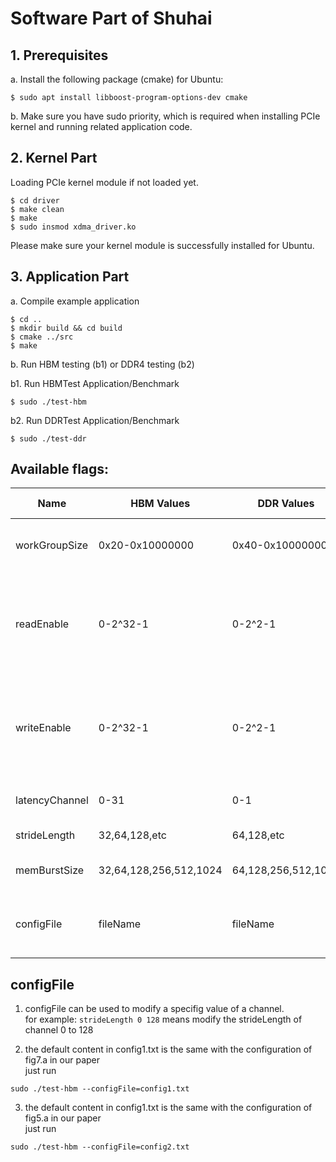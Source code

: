 
# Software Part of Shuhai

## 1. Prerequisites
a. Install the following package (cmake) for Ubuntu:
```
$ sudo apt install libboost-program-options-dev cmake
```
b. Make sure you have sudo priority, which is required when installing PCIe kernel and running related application code. 


## 2. Kernel Part
Loading PCIe kernel module if not loaded yet. 
```
$ cd driver
$ make clean
$ make
$ sudo insmod xdma_driver.ko
```
Please make sure your kernel module is successfully installed for Ubuntu.

## 3. Application Part
a. Compile example application
```
$ cd ..
$ mkdir build && cd build
$ cmake ../src
$ make
```
b. Run HBM testing (b1) or DDR4 testing (b2)

b1. Run HBMTest Application/Benchmark
```
$ sudo ./test-hbm
```

b2. Run DDRTest Application/Benchmark
```
$ sudo ./test-ddr
```

## Available flags:
| Name           | HBM Values             | DDR Values          | Default Values | Desription                                                                                       |
|----------------|------------------------|---------------------|----------------|--------------------------------------------------------------------------------------------------|
| workGroupSize  | 0x20-0x10000000        | 0x40-0x10000000     | 0x10000000     | Size of the memory region of channels                                                            |
| readEnable     | 0-2^32-1               | 0-2^2-1             | 0              | Read enable Signal of channels,each bit represents a channel,the lowest bit represent channel 0  |
| writeEnable    | 0-2^32-1               | 0-2^2-1             | 0              | Write enable Signal of channels,each bit represents a channel,the lowest bit represent channel 0 |
| latencyChannel | 0-31                   | 0-1                 | closed         | Specify which channel to test latency                                                            |
| strideLength   | 32,64,128,etc          | 64,128,etc          | 64             | Stride length of all channels                                                                    |
| memBurstSize   | 32,64,128,256,512,1024 | 64,128,256,512,1024 | 64             | Memery burst size of all channels                                                                |
| configFile     | fileName               | fileName            | closed         | Use the configurations in the file to modify some specific value                                 |


## configFile
1. configFile can be used to modify a specifig value of a channel.  
for example: ```strideLength 0 128``` means modify the strideLength of channel 0 to 128  

2. the default content in config1.txt is the same with the configuration of fig7.a in our paper   
just run 
```
sudo ./test-hbm --configFile=config1.txt
``` 


3. the default content in config1.txt is the same with the configuration of fig5.a in our paper  
just run 
```
sudo ./test-hbm --configFile=config2.txt
```

